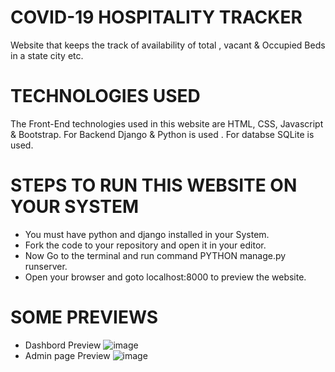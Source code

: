 # COVID-19 HOSPITALITY TRACKER
Website that keeps the track of availability of total , vacant &amp; Occupied Beds in a state city etc.
# TECHNOLOGIES USED
The Front-End technologies used in this website are HTML, CSS, Javascript & Bootstrap. For Backend Django & Python is used . For databse SQLite is used.
# STEPS TO RUN THIS WEBSITE ON YOUR SYSTEM 
* You must have python and django installed in your System.
* Fork the code to your repository and open it in your editor.
* Now Go to the terminal and run command PYTHON manage.py runserver. 
* Open your browser and goto localhost:8000 to preview the website.
# SOME PREVIEWS
- Dashbord Preview
 ![image](https://user-images.githubusercontent.com/79157735/117536176-38e1f180-b017-11eb-9a94-bc5f87740b66.png)
- Admin page Preview
 ![image](https://user-images.githubusercontent.com/79157735/117536314-f79e1180-b017-11eb-8f24-7907bb35a6d8.png)
